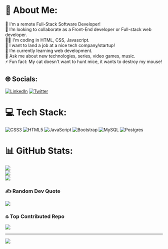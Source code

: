 # 💫 About Me:
🔭 I'm a remote Full-Stack Software Developer!<br>👯 I’m looking to collaborate as a Front-End developer or Full-stack web developer.<br>👨‍💻  I'm coding in HTML, CSS, Javascript.<br>🤝 I want to land a job at a nice tech company/startup!<br>🌱 I’m currently learning web development.<br>💬 Ask me about new technologies, series, video games, music.<br>⚡ Fun fact: My cat doesn't want to hunt mice, it wants to destroy my mouse!


## 🌐 Socials:
[![LinkedIn](https://img.shields.io/badge/LinkedIn-%230077B5.svg?logo=linkedin&logoColor=white)](https://linkedin.com/in/avvm98) [![Twitter](https://img.shields.io/badge/Twitter-%231DA1F2.svg?logo=Twitter&logoColor=white)](https://twitter.com/@RebornsDev) 

# 💻 Tech Stack:
![CSS3](https://img.shields.io/badge/css3-%231572B6.svg?style=for-the-badge&logo=css3&logoColor=white) ![HTML5](https://img.shields.io/badge/html5-%23E34F26.svg?style=for-the-badge&logo=html5&logoColor=white) ![JavaScript](https://img.shields.io/badge/javascript-%23323330.svg?style=for-the-badge&logo=javascript&logoColor=%23F7DF1E) ![Bootstrap](https://img.shields.io/badge/bootstrap-%23563D7C.svg?style=for-the-badge&logo=bootstrap&logoColor=white) ![MySQL](https://img.shields.io/badge/mysql-%2300f.svg?style=for-the-badge&logo=mysql&logoColor=white) ![Postgres](https://img.shields.io/badge/postgres-%23316192.svg?style=for-the-badge&logo=postgresql&logoColor=white)
# 📊 GitHub Stats:
![](https://github-readme-stats.vercel.app/api?username=lRebornsl&theme=tokyonight&hide_border=false&include_all_commits=false&count_private=false)<br/>
![](https://github-readme-streak-stats.herokuapp.com/?user=lRebornsl&theme=tokyonight&hide_border=false)<br/>
![](https://github-readme-stats.vercel.app/api/top-langs/?username=lRebornsl&theme=tokyonight&hide_border=false&include_all_commits=false&count_private=false&layout=compact)

### ✍️ Random Dev Quote
![](https://quotes-github-readme.vercel.app/api?type=horizontal&theme=tokyonight)

### 🔝 Top Contributed Repo
![](https://github-contributor-stats.vercel.app/api?username=lRebornsl&limit=5&theme=tokyonight&combine_all_yearly_contributions=true)

---
[![](https://visitcount.itsvg.in/api?id=lRebornsl&icon=5&color=1)](https://visitcount.itsvg.in)

<!-- Proudly created with GPRM ( https://gprm.itsvg.in ) -->
